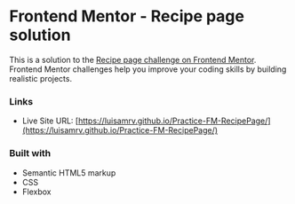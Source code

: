 # Frontend Mentor - Recipe page solution

This is a solution to the [Recipe page challenge on Frontend Mentor](https://www.frontendmentor.io/challenges/recipe-page-KiTsR8QQKm). Frontend Mentor challenges help you improve your coding skills by building realistic projects.

### Links

- Live Site URL: [https://luisamrv.github.io/Practice-FM-RecipePage/](https://luisamrv.github.io/Practice-FM-RecipePage/)

### Built with

- Semantic HTML5 markup
- CSS
- Flexbox
